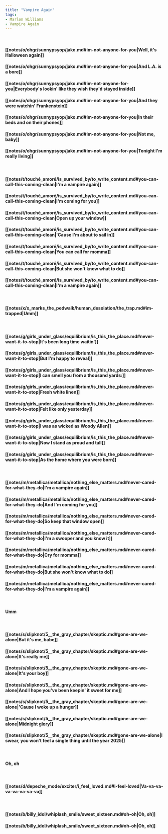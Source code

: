 ```yaml
---
title: "Vampire Again"
tags:
- Marlon Williams
- Vampire Again
---
```

&nbsp;
#### [[notes/o/ohgr/sunnypsyop/jako.md#im-not-anyone-for-you|Well, it's Halloween again]]
#### [[notes/o/ohgr/sunnypsyop/jako.md#im-not-anyone-for-you|And L.A. is a bore]]
#### [[notes/o/ohgr/sunnypsyop/jako.md#im-not-anyone-for-you|Everybody's lookin' like they wish they'd stayed inside]]
#### [[notes/o/ohgr/sunnypsyop/jako.md#im-not-anyone-for-you|And they were watchin' Frankenstein]]
#### [[notes/o/ohgr/sunnypsyop/jako.md#im-not-anyone-for-you|In their beds and on their phones]]
#### [[notes/o/ohgr/sunnypsyop/jako.md#im-not-anyone-for-you|Not me, baby]]
#### [[notes/o/ohgr/sunnypsyop/jako.md#im-not-anyone-for-you|Tonight I'm really living]]
&nbsp;
#### [[notes/t/touché_amoré/is_survived_by/to_write_content.md#you-can-call-this-coming-clean|I'm a vampire again]]
#### [[notes/t/touché_amoré/is_survived_by/to_write_content.md#you-can-call-this-coming-clean|I'm coming for you]]
#### [[notes/t/touché_amoré/is_survived_by/to_write_content.md#you-can-call-this-coming-clean|Open up your window]]
#### [[notes/t/touché_amoré/is_survived_by/to_write_content.md#you-can-call-this-coming-clean|'Cause I'm about to sail in]]
#### [[notes/t/touché_amoré/is_survived_by/to_write_content.md#you-can-call-this-coming-clean|You can call for momma]]
#### [[notes/t/touché_amoré/is_survived_by/to_write_content.md#you-can-call-this-coming-clean|But she won't know what to do]]
#### [[notes/t/touché_amoré/is_survived_by/to_write_content.md#you-can-call-this-coming-clean|I'm a vampire again]]
&nbsp;
#### [[notes/x/x_marks_the_pedwalk/human_desolation/the_trap.md#im-trapped|Umm]]
&nbsp;
#### [[notes/g/girls_under_glass/equilibrium/is_this_the_place.md#never-want-it-to-stop|It's been long time waitin']]
#### [[notes/g/girls_under_glass/equilibrium/is_this_the_place.md#never-want-it-to-stop|But I'm happy to reveal]]
#### [[notes/g/girls_under_glass/equilibrium/is_this_the_place.md#never-want-it-to-stop|I can smell you from a thousand yards:]]
#### [[notes/g/girls_under_glass/equilibrium/is_this_the_place.md#never-want-it-to-stop|Fresh white linen]]
#### [[notes/g/girls_under_glass/equilibrium/is_this_the_place.md#never-want-it-to-stop|Felt like only yesterday]]
#### [[notes/g/girls_under_glass/equilibrium/is_this_the_place.md#never-want-it-to-stop|I was as wicked as Woody Allen]]
#### [[notes/g/girls_under_glass/equilibrium/is_this_the_place.md#never-want-it-to-stop|Now I stand as proud and tall]]
#### [[notes/g/girls_under_glass/equilibrium/is_this_the_place.md#never-want-it-to-stop|As the home where you were born]]
&nbsp;
#### [[notes/m/metallica/metallica/nothing_else_matters.md#never-cared-for-what-they-do|I'm a vampire again]]
#### [[notes/m/metallica/metallica/nothing_else_matters.md#never-cared-for-what-they-do|And I'm coming for you]]
#### [[notes/m/metallica/metallica/nothing_else_matters.md#never-cared-for-what-they-do|So keep that window open]]
#### [[notes/m/metallica/metallica/nothing_else_matters.md#never-cared-for-what-they-do|I'm a swooper and you know it]]
#### [[notes/m/metallica/metallica/nothing_else_matters.md#never-cared-for-what-they-do|Cry for momma]]
#### [[notes/m/metallica/metallica/nothing_else_matters.md#never-cared-for-what-they-do|But she won't know what to do]]
#### [[notes/m/metallica/metallica/nothing_else_matters.md#never-cared-for-what-they-do|I'm a vampire again]]
&nbsp;
#### Umm
&nbsp;
#### [[notes/s/slipknot/5__the_gray_chapter/skeptic.md#gone-are-we-alone|But it's me, babe]]
#### [[notes/s/slipknot/5__the_gray_chapter/skeptic.md#gone-are-we-alone|It's really me]]
#### [[notes/s/slipknot/5__the_gray_chapter/skeptic.md#gone-are-we-alone|It's your boy]]
#### [[notes/s/slipknot/5__the_gray_chapter/skeptic.md#gone-are-we-alone|And I hope you've been keepin' it sweet for me]]
#### [[notes/s/slipknot/5__the_gray_chapter/skeptic.md#gone-are-we-alone|'Cause I woke up a hunger]]
#### [[notes/s/slipknot/5__the_gray_chapter/skeptic.md#gone-are-we-alone|Midnight glory]]
#### [[notes/s/slipknot/5__the_gray_chapter/skeptic.md#gone-are-we-alone|I swear, you won't feel a single thing until the year 2025]]
&nbsp;
#### Oh, oh
&nbsp;
#### [[notes/d/depeche_mode/exciter/i_feel_loved.md#i-feel-loved|Va-va-va-va-va-va-va-va]]
&nbsp;
#### [[notes/b/billy_idol/whiplash_smile/sweet_sixteen.md#oh-oh|Oh, oh]]
#### [[notes/b/billy_idol/whiplash_smile/sweet_sixteen.md#oh-oh|Oh, oh]]
